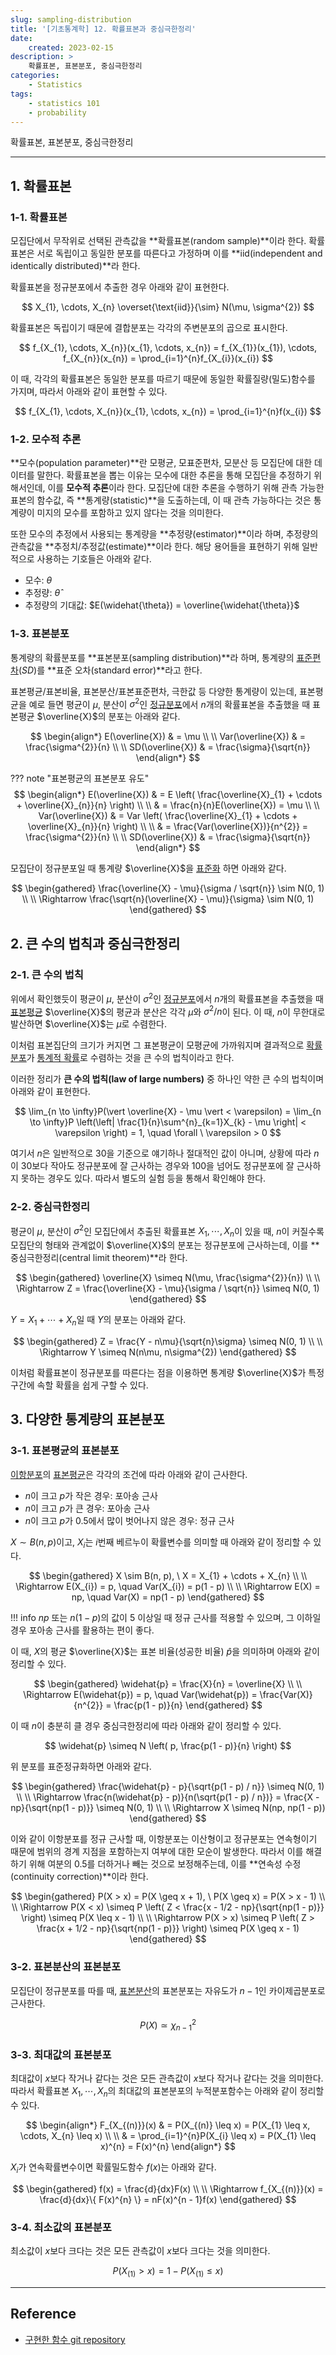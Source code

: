 ```yaml
---
slug: sampling-distribution
title: '[기초통계학] 12. 확률표본과 중심극한정리'
date:
    created: 2023-02-15
description: >
    확률표본, 표본분포, 중심극한정리
categories:
    - Statistics
tags:
    - statistics 101
    - probability
---
```


확률표본, 표본분포, 중심극한정리  

<!-- more -->

---

## 1. 확률표본

### 1-1. 확률표본

모집단에서 무작위로 선택된 관측값을 **확률표본(random sample)**이라 한다. 확률표본은 서로 독립이고 동일한 분포를 따른다고 가정하며 이를 **iid(independent and identically distributed)**라 한다.  

확률표본을 정규분포에서 추출한 경우 아래와 같이 표현한다.  

$$
X_{1}, \cdots, X_{n} \overset{\text{iid}}{\sim} N(\mu, \sigma^{2})
$$

확률표본은 독립이기 때문에 결합분포는 각각의 주변분포의 곱으로 표시한다.  

$$
f_{X_{1}, \cdots, X_{n}}(x_{1}, \cdots, x_{n}) = f_{X_{1}}(x_{1}), \cdots, f_{X_{n}}(x_{n}) = \prod_{i=1}^{n}f_{X_{i}}(x_{i})
$$

이 때, 각각의 확률표본은 동일한 분포를 따르기 때문에 동일한 확률질량(밀도)함수를 가지며, 따라서 아래와 같이 표현할 수 있다.  

$$
f_{X_{1}, \cdots, X_{n}}(x_{1}, \cdots, x_{n}) = \prod_{i=1}^{n}f(x_{i})
$$

### 1-2. 모수적 추론

**모수(population parameter)**란 모평균, 모표준편차, 모분산 등 모집단에 대한 데이터를 말한다. 확률표본을 뽑는 이유는 모수에 대한 추론을 통해 모집단을 추정하기 위해서인데, 이를 **모수적 추론**이라 한다. 모집단에 대한 추론을 수행하기 위해 관측 가능한 표본의 함수값, 즉 **통계량(statistic)**을 도출하는데, 이 때 관측 가능하다는 것은 통계량이 미지의 모수를 포함하고 있지 않다는 것을 의미한다.  

또한 모수의 추정에서 사용되는 통계량을 **추정량(estimator)**이라 하며, 추정량의 관측값을 **추정치/추정값(estimate)**이라 한다. 해당 용어들을 표현하기 위해 일반적으로 사용하는 기호들은 아래와 같다.  

- 모수: $\theta$
- 추정량: $\widehat{\theta}$
- 추정량의 기대값: $E(\widehat{\theta}) = \overline{\widehat{\theta}}$

### 1-3. 표본분포

통계량의 확률분포를 **표본분포(sampling distribution)**라 하며, 통계량의 [표준편차](./2022-12-18-univariate_data.md/#표본표준편차)($SD$)를 **표준 오차(standard error)**라고 한다.  

표본평균/표본비율, 표본분산/표본표준편차, 극한값 등 다양한 통계량이 있는데, 표본평균을 예로 들면 평균이 $\mu$, 분산이 $\sigma^{2}$인 [정규분포](./2023-02-11-normal_distribution.md)에서 $n$개의 확률표본을 추출했을 때 표본평균 $\overline{X}$의 분포는 아래와 같다.  

$$
\begin{align*}
E(\overline{X}) & = \mu \\
\\
Var(\overline{X}) & = \frac{\sigma^{2}}{n} \\
\\
SD(\overline{X}) & = \frac{\sigma}{\sqrt{n}}
\end{align*}
$$

??? note "표본평균의 표본분포 유도"
    $$
    \begin{align*}
    E(\overline{X}) & = E \left( \frac{\overline{X}_{1} + \cdots + \overline{X}_{n}}{n} \right) \\
    \\
    & = \frac{n}{n}E(\overline{X}) = \mu \\
    \\
    Var(\overline{X}) & = Var \left( \frac{\overline{X}_{1} + \cdots + \overline{X}_{n}}{n} \right) \\
    \\
    & = \frac{Var(\overline{X})}{n^{2}} = \frac{\sigma^{2}}{n} \\
    \\
    SD(\overline{X}) & = \frac{\sigma}{\sqrt{n}}
    \end{align*}
    $$

모집단이 정규분포일 때 통계량 $\overline{X}$을 [표준화](./2022-12-18-univariate_data.md/#표준화) 하면 아래와 같다.  

$$
\begin{gathered}
\frac{\overline{X} - \mu}{\sigma / \sqrt{n}} \sim N(0, 1) \\
\\
\Rightarrow \frac{\sqrt{n}(\overline{X} - \mu)}{\sigma} \sim N(0, 1)
\end{gathered}
$$

## 2. 큰 수의 법칙과 중심극한정리

### 2-1. 큰 수의 법칙

위에서 확인했듯이 평균이 $\mu$, 분산이 $\sigma^{2}$인 [정규분포](./2023-02-11-normal_distribution.md)에서 $n$개의 확률표본을 추출했을 때 [표본평균](./2022-12-18-univariate_data.md/#1-1-평균) $\overline{X}$의 평균과 분산은 각각 $\mu$와 $\sigma^{2}/n$이 된다. 이 때, $n$이 무한대로 발산하면 $\overline{X}$는 $\mu$로 수렴한다.  

이처럼 표본집단의 크기가 커지면 그 표본평균이 모평균에 가까워지며 결과적으로 [확률분포](./2022-12-29-random_variable_probability_distribution.md/#1-1-확률분포)가 [통계적 확률](./2022-12-24-statistical_probability.md/#3-통계적-확률)로 수렴하는 것을 큰 수의 법칙이라고 한다.  

이러한 정리가 **큰 수의 법칙(law of large numbers)** 중 하나인 약한 큰 수의 법칙이며 아래와 같이 표현한다.  

$$
\lim_{n \to \infty}P(\vert \overline{X} - \mu \vert < \varepsilon) = \lim_{n \to \infty}P \left(\left| \frac{1}{n}\sum^{n}_{k=1}X_{k} - \mu \right| < \varepsilon \right) = 1, \quad \forall \ \varepsilon > 0
$$

여기서 $n$은 일반적으로 30을 기준으로 얘기하나 절대적인 값이 아니며, 상황에 따라 $n$이 30보다 작아도 정규분포에 잘 근사하는 경우와 100을 넘어도 정규분포에 잘 근사하지 못하는 경우도 있다. 따라서 별도의 실험 등을 통해서 확인해야 한다.  

### 2-2. 중심극한정리

평균이 $\mu$, 분산이 $\sigma^{2}$인 모집단에서 추출된 확률표본 $X_{1}, \cdots, X_{n}$이 있을 때, $n$이 커질수록 모집단의 형태와 관계없이 $\overline{X}$의 분포는 정규분포에 근사하는데, 이를 **중심극한정리(central limit theorem)**라 한다.  

$$
\begin{gathered}
\overline{X} \simeq N(\mu, \frac{\sigma^{2}}{n}) \\
\\
\Rightarrow Z = \frac{\overline{X} - \mu}{\sigma / \sqrt{n}} \simeq N(0, 1)
\end{gathered}
$$

$Y = X_{1} + \cdots + X_{n}$일 때 $Y$의 분포는 아래와 같다.  

$$
\begin{gathered}
Z = \frac{Y - n\mu}{\sqrt{n}\sigma} \simeq N(0, 1) \\
\\
\Rightarrow Y \simeq N(n\mu, n\sigma^{2})
\end{gathered}
$$

이처럼 확률표본이 정규분포를 따른다는 점을 이용하면 통계량 $\overline{X}$가 특정 구간에 속할 확률을 쉽게 구할 수 있다.  

## 3. 다양한 통계량의 표본분포

### 3-1. 표본평균의 표본분포

[이항분포](./2023-01-07-discrete_distribution.md/#2-이항분포)의 [표본평균](./2022-12-18-univariate_data.md/#1-1-평균)은 각각의 조건에 따라 아래와 같이 근사한다.  

- $n$이 크고 $p$가 작은 경우: 포아송 근사
- $n$이 크고 $p$가 큰 경우: 포아송 근사
- $n$이 크고 $p$가 0.5에서 많이 벗어나지 않은 경우: 정규 근사

$X \sim B(n, p)$이고, $X_{i}$는 $i$번째 베르누이 확률변수를 의미할 때 아래와 같이 정리할 수 있다.  

$$
\begin{gathered}
X \sim B(n, p), \ X = X_{1} + \cdots + X_{n} \\
\\
\Rightarrow E(X_{i}) = p, \quad Var(X_{i}) = p(1 - p) \\
\\
\Rightarrow E(X) = np, \quad Var(X) = np(1 - p)
\end{gathered}
$$

!!! info
    $np$ 또는 $n(1 - p)$의 값이 5 이상일 때 정규 근사를 적용할 수 있으며, 그 이하일 경우 포아송 근사를 활용하는 편이 좋다.  

이 때, $X$의 평균 $\overline{X}$는 표본 비율(성공한 비율) $\widehat{p}$을 의미하며 아래와 같이 정리할 수 있다.  

$$
\begin{gathered}
\widehat{p} = \frac{X}{n} = \overline{X} \\
\\
\Rightarrow E(\widehat{p}) = p, \quad Var(\widehat{p}) = \frac{Var(X)}{n^{2}} = \frac{p(1 - p)}{n}
\end{gathered}
$$

이 때 $n$이 충분히 클 경우 중심극한정리에 따라 아래와 같이 정리할 수 있다.  

$$
\widehat{p} \simeq N \left( p, \frac{p(1 - p)}{n} \right)
$$

위 분포를 표준정규화하면 아래와 같다.  

$$
\begin{gathered}
\frac{\widehat{p} - p}{\sqrt{p(1 - p) / n}} \simeq N(0, 1) \\
\\
\Rightarrow \frac{n(\widehat{p} - p)}{n(\sqrt{p(1 - p) / n})} = \frac{X - np}{\sqrt{np(1 - p)}} \simeq N(0, 1) \\
\\
\Rightarrow X \simeq N(np, np(1 - p))
\end{gathered}
$$

이와 같이 이항분포를 정규 근사할 때, 이항분포는 이산형이고 정규분포는 연속형이기 때문에 범위의 경계 지점을 포함하는지 여부에 대한 모순이 발생한다. 따라서 이를 해결하기 위해 여분의 0.5를 더하거나 빼는 것으로 보정해주는데, 이를 **연속성 수정(continuity correction)**이라 한다.  

$$
\begin{gathered}
P(X > x) = P(X \geq x + 1), \ P(X \geq x) = P(X > x - 1) \\
\\
\Rightarrow P(X < x) \simeq P \left( Z < \frac{x - 1/2 - np}{\sqrt{np(1 - p)}} \right) \simeq P(X \leq x - 1) \\
\\
\Rightarrow P(X > x) \simeq P \left( Z > \frac{x + 1/2 - np}{\sqrt{np(1 - p)}} \right) \simeq P(X \geq x - 1)
\end{gathered}
$$

### 3-2. 표본분산의 표본분포

모집단이 정규분포를 따를 때, [표본분산](./2022-12-18-univariate_data.md/#표본분산)의 표본분포는 자유도가 $n - 1$인 카이제곱분포로 근사한다.  

$$
P(X) \simeq \chi_{n - 1}^{2}
$$

### 3-3. 최대값의 표본분포

최대값이 $x$보다 작거나 같다는 것은 모든 관측값이 $x$보다 작거나 같다는 것을 의미한다. 따라서 확률표본 $X_{1}, \cdots, X_{n}$의 최대값의 표본분포의 누적분포함수는 아래와 같이 정리할 수 있다.  

$$
\begin{align*}
F_{X_{(n)}}(x) & = P(X_{(n)} \leq x) = P(X_{1} \leq x, \cdots, X_{n} \leq x) \\
\\
& = \prod_{i=1}^{n}P(X_{i} \leq x) = P(X_{1} \leq x)^{n} = F(x)^{n}
\end{align*}
$$

$X_{i}$가 연속확률변수이면 확률밀도함수 $f(x)$는 아래와 같다.  

$$
\begin{gathered}
f(x) = \frac{d}{dx}F(x) \\
\\
\Rightarrow f_{X_{(n)}}(x) = \frac{d}{dx}\{ F(x)^{n} \} = nF(x)^{n - 1}f(x)
\end{gathered}
$$

### 3-4. 최소값의 표본분포

최소값이 $x$보다 크다는 것은 모든 관측값이 $x$보다 크다는 것을 의미한다.  

$$
P(X_{(1)} > x) = 1 - P(X_{(1)} \leq x)
$$

---
## Reference
- [구현한 함수 git repository](https://github.com/djccnt15/mathematics)
